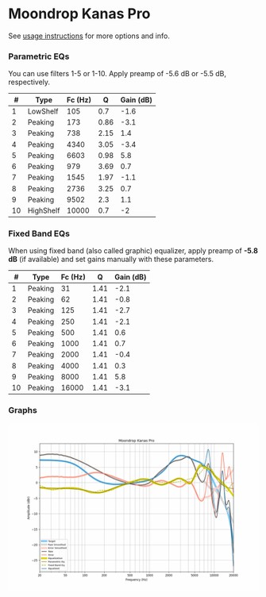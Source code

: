 # Moondrop Kanas Pro
See [usage instructions](https://github.com/jaakkopasanen/AutoEq#usage) for more options and info.

### Parametric EQs
You can use filters 1-5 or 1-10. Apply preamp of -5.6 dB or -5.5 dB, respectively.

|   # | Type      |   Fc (Hz) |    Q |   Gain (dB) |
|-----|-----------|-----------|------|-------------|
|   1 | LowShelf  |       105 | 0.7  |        -1.6 |
|   2 | Peaking   |       173 | 0.86 |        -3.1 |
|   3 | Peaking   |       738 | 2.15 |         1.4 |
|   4 | Peaking   |      4340 | 3.05 |        -3.4 |
|   5 | Peaking   |      6603 | 0.98 |         5.8 |
|   6 | Peaking   |       979 | 3.69 |         0.7 |
|   7 | Peaking   |      1545 | 1.97 |        -1.1 |
|   8 | Peaking   |      2736 | 3.25 |         0.7 |
|   9 | Peaking   |      9502 | 2.3  |         1.1 |
|  10 | HighShelf |     10000 | 0.7  |        -2   |

### Fixed Band EQs
When using fixed band (also called graphic) equalizer, apply preamp of **-5.8 dB** (if available) and set gains manually with these parameters.

|   # | Type    |   Fc (Hz) |    Q |   Gain (dB) |
|-----|---------|-----------|------|-------------|
|   1 | Peaking |        31 | 1.41 |        -2.1 |
|   2 | Peaking |        62 | 1.41 |        -0.8 |
|   3 | Peaking |       125 | 1.41 |        -2.7 |
|   4 | Peaking |       250 | 1.41 |        -2.1 |
|   5 | Peaking |       500 | 1.41 |         0.6 |
|   6 | Peaking |      1000 | 1.41 |         0.7 |
|   7 | Peaking |      2000 | 1.41 |        -0.4 |
|   8 | Peaking |      4000 | 1.41 |         0.3 |
|   9 | Peaking |      8000 | 1.41 |         5.8 |
|  10 | Peaking |     16000 | 1.41 |        -3.1 |

### Graphs
![](./Moondrop%20Kanas%20Pro.png)
